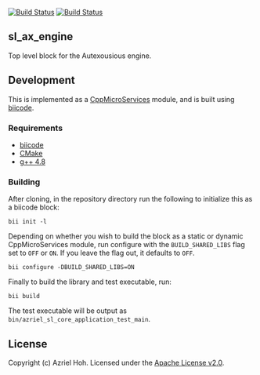 [![Build Status](https://travis-ci.org/azriel91/sl_ax_engine.svg?branch=master)](https://travis-ci.org/azriel91/sl_ax_engine) [![Build Status](https://webapi.biicode.com/v1/badges/azriel/azriel/sl_ax_engine/master)](https://www.biicode.com/azriel/sl_ax_engine)

## sl\_ax\_engine

Top level block for the Autexousious engine.

## Development

This is implemented as a [CppMicroServices](https://github.com/saschazelzer/CppMicroServices) module, and is built using
[biicode](https://www.biicode.com/).

### Requirements

* [biicode](https://www.biicode.com/downloads)
* [CMake](http://www.cmake.org/install/)
* [g++ 4.8](https://gcc.gnu.org/)

### Building

After cloning, in the repository directory run the following to initialize this as a biicode block:

	bii init -l

Depending on whether you wish to build the block as a static or dynamic CppMicroServices module, run configure with the `BUILD_SHARED_LIBS` flag set to `OFF` or `ON`. If you leave the flag out, it defaults to `OFF`.

	bii configure -DBUILD_SHARED_LIBS=ON

Finally to build the library and test executable, run:

	bii build

The test executable will be output as `bin/azriel_sl_core_application_test_main`.

## License

Copyright (c) Azriel Hoh. Licensed under the [Apache License v2.0](http://www.apache.org/licenses/LICENSE-2.0).
